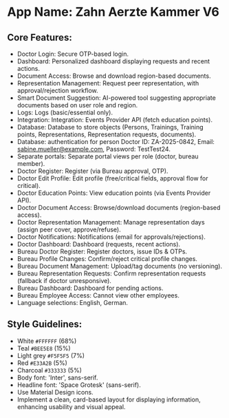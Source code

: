 # **App Name**: Zahn Aerzte Kammer V6

## Core Features:

- Doctor Login: Secure OTP-based login.
- Dashboard: Personalized dashboard displaying requests and recent actions.
- Document Access: Browse and download region-based documents.
- Representation Management: Request peer representation, with approval/rejection workflow.
- Smart Document Suggestion: AI-powered tool suggesting appropriate documents based on user role and region.
- Logs: Logs (basic/essential only).
- Integration: Integration: Events Provider API (fetch education points).
- Database: Database to store objects (Persons, Trainings, Training points, Representations, Representation requests, documents).
- Database: authentication for person Doctor ID: ZA-2025-0842, Email: sabine.mueller@example.com, Password: TestTest24.
- Separate portals: Separate portal views per role (doctor, bureau member).
- Doctor Register: Register (via Bureau approval, OTP).
- Doctor Edit Profile: Edit profile (free/critical fields, approval flow for critical).
- Doctor Education Points: View education points (via Events Provider API).
- Doctor Document Access: Browse/download documents (region-based access).
- Doctor Representation Management: Manage representation days (assign peer cover, approve/refuse).
- Doctor Notifications: Notifications (email for approvals/rejections).
- Doctor Dashboard: Dashboard (requests, recent actions).
- Bureau Doctor Register: Register doctors, issue IDs & OTPs.
- Bureau Profile Changes: Confirm/reject critical profile changes.
- Bureau Document Management: Upload/tag documents (no versioning).
- Bureau Representation Requests: Confirm representation requests (fallback if doctor unresponsive).
- Bureau Dashboard: Dashboard for pending actions.
- Bureau Employee Access: Cannot view other employees.
- Language selections: English, German.

## Style Guidelines:

- White `#FFFFFF` (68%)
- Teal `#BEE5E8` (15%)
- Light grey `#F5F5F5` (7%)
- Red `#E33A2B` (5%)
- Charcoal `#333333` (5%)
- Body font: 'Inter', sans-serif.
- Headline font: 'Space Grotesk' (sans-serif).
- Use Material Design icons.
- Implement a clean, card-based layout for displaying information, enhancing usability and visual appeal.